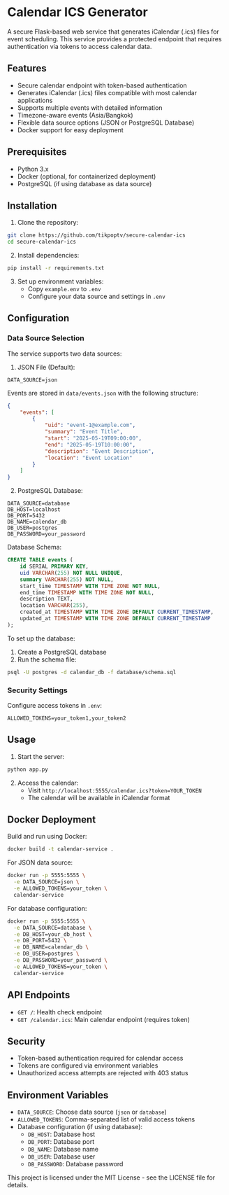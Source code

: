 # Calendar ICS Generator

A secure Flask-based web service that generates iCalendar (.ics) files for event scheduling. This service provides a protected endpoint that requires authentication via tokens to access calendar data.

## Features

- Secure calendar endpoint with token-based authentication
- Generates iCalendar (.ics) files compatible with most calendar applications
- Supports multiple events with detailed information
- Timezone-aware events (Asia/Bangkok)
- Flexible data source options (JSON or PostgreSQL Database)
- Docker support for easy deployment

## Prerequisites

- Python 3.x
- Docker (optional, for containerized deployment)
- PostgreSQL (if using database as data source)

## Installation

1. Clone the repository:
```bash
git clone https://github.com/tikpoptv/secure-calendar-ics
cd secure-calendar-ics
```

2. Install dependencies:
```bash
pip install -r requirements.txt
```

3. Set up environment variables:
   - Copy `example.env` to `.env`
   - Configure your data source and settings in `.env`

## Configuration

### Data Source Selection

The service supports two data sources:

1. JSON File (Default):
```
DATA_SOURCE=json
```
Events are stored in `data/events.json` with the following structure:
```json
{
    "events": [
        {
            "uid": "event-1@example.com",
            "summary": "Event Title",
            "start": "2025-05-19T09:00:00",
            "end": "2025-05-19T10:00:00",
            "description": "Event Description",
            "location": "Event Location"
        }
    ]
}
```

2. PostgreSQL Database:
```
DATA_SOURCE=database
DB_HOST=localhost
DB_PORT=5432
DB_NAME=calendar_db
DB_USER=postgres
DB_PASSWORD=your_password
```

Database Schema:
```sql
CREATE TABLE events (
    id SERIAL PRIMARY KEY,
    uid VARCHAR(255) NOT NULL UNIQUE,
    summary VARCHAR(255) NOT NULL,
    start_time TIMESTAMP WITH TIME ZONE NOT NULL,
    end_time TIMESTAMP WITH TIME ZONE NOT NULL,
    description TEXT,
    location VARCHAR(255),
    created_at TIMESTAMP WITH TIME ZONE DEFAULT CURRENT_TIMESTAMP,
    updated_at TIMESTAMP WITH TIME ZONE DEFAULT CURRENT_TIMESTAMP
);
```

To set up the database:
1. Create a PostgreSQL database
2. Run the schema file:
```bash
psql -U postgres -d calendar_db -f database/schema.sql
```

### Security Settings

Configure access tokens in `.env`:
```
ALLOWED_TOKENS=your_token1,your_token2
```

## Usage

1. Start the server:
```bash
python app.py
```

2. Access the calendar:
   - Visit `http://localhost:5555/calendar.ics?token=YOUR_TOKEN`
   - The calendar will be available in iCalendar format

## Docker Deployment

Build and run using Docker:

```bash
docker build -t calendar-service .
```

For JSON data source:
```bash
docker run -p 5555:5555 \
  -e DATA_SOURCE=json \
  -e ALLOWED_TOKENS=your_token \
  calendar-service
```

For database configuration:
```bash
docker run -p 5555:5555 \
  -e DATA_SOURCE=database \
  -e DB_HOST=your_db_host \
  -e DB_PORT=5432 \
  -e DB_NAME=calendar_db \
  -e DB_USER=postgres \
  -e DB_PASSWORD=your_password \
  -e ALLOWED_TOKENS=your_token \
  calendar-service
```

## API Endpoints

- `GET /`: Health check endpoint
- `GET /calendar.ics`: Main calendar endpoint (requires token)

## Security

- Token-based authentication required for calendar access
- Tokens are configured via environment variables
- Unauthorized access attempts are rejected with 403 status

## Environment Variables

- `DATA_SOURCE`: Choose data source (`json` or `database`)
- `ALLOWED_TOKENS`: Comma-separated list of valid access tokens
- Database configuration (if using database):
  - `DB_HOST`: Database host
  - `DB_PORT`: Database port
  - `DB_NAME`: Database name
  - `DB_USER`: Database user
  - `DB_PASSWORD`: Database password

This project is licensed under the MIT License - see the LICENSE file for details.
